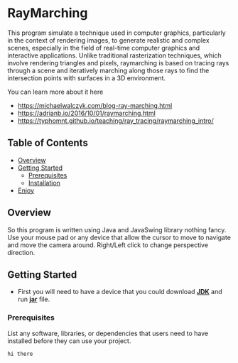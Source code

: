 # RayMarching
This program simulate a technique used in computer graphics, particularly in the context of rendering images, to generate realistic and complex scenes, especially in the field of real-time computer graphics and interactive applications. Unlike traditional rasterization techniques, which involve rendering triangles and pixels, raymarching is based on tracing rays through a scene and iteratively marching along those rays to find the intersection points with surfaces in a 3D environment.

You can learn more about it here
- https://michaelwalczyk.com/blog-ray-marching.html
- https://adrianb.io/2016/10/01/raymarching.html
- https://typhomnt.github.io/teaching/ray_tracing/raymarching_intro/

## Table of Contents

- [Overview](#overview)
- [Getting Started](#getting-started)
  - [Prerequisites](#prerequisites)
  - [Installation](#installation)
- [Enjoy](#enjoy)

## Overview

So this program is written using Java and JavaSwing library nothing fancy. Use your mouse pad or any device that allow the cursor to move to navigate and move the camera around. 
Right/Left click to change perspective direction.

## Getting Started
- First you will need to have a device that you could download [**JDK**]((https://www.geeksforgeeks.org/jdk-in-java/)) and run [**jar**](https://docs.oracle.com/javase/8/docs/technotes/guides/jar/jarGuide.html) file.

### Prerequisites

List any software, libraries, or dependencies that users need to have installed before they can use your project.

```bash
hi there
```
